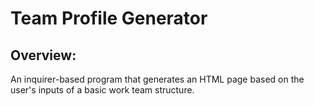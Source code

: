 # Team Profile Generator

## Overview:
An inquirer-based program that generates an HTML page based on the user's inputs of a basic work team structure. 
